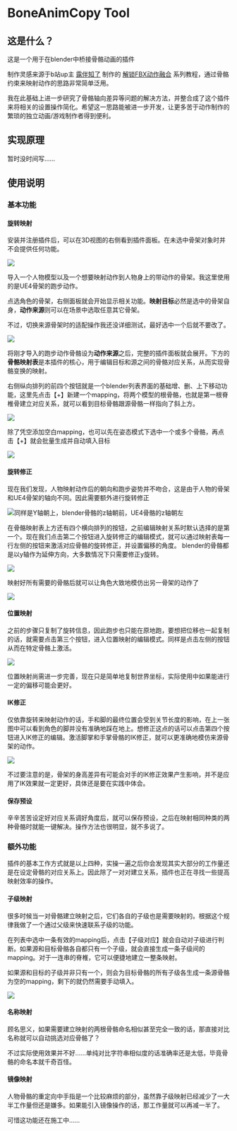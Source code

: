 # BoneAnimCopy Tool
## 这是什么？
这是一个用于在blender中桥接骨骼动画的插件

制作灵感来源于b站up主 
[露伴知了](https://space.bilibili.com/260963472) 
制作的
[解锁FBX动作融合](https://www.bilibili.com/video/BV1GE411i7j3
) 
系列教程，通过骨骼约束来映射动作的思路非常简单泛用。

我在此基础上进一步研究了骨骼轴向差异等问题的解决方法，并整合成了这个插件来将相关的设置操作简化。希望这一思路能被进一步开发，让更多苦于动作制作的繁琐的独立动画/游戏制作者得到便利。

## 实现原理
暂时没时间写……

## 使用说明
### 基本功能
#### 旋转映射
安装并注册插件后，可以在3D视图的右侧看到插件面板。在未选中骨架对象时并不会提供任何功能。

![](README.assets/QQ截图20201020010025.png)

导入一个人物模型以及一个想要映射动作到人物身上的带动作的骨架。我这里使用的是UE4骨架的跑步动作。

点选角色的骨架，右侧面板就会开始显示相关功能。**映射目标**必然是选中的骨架自身，**动作来源**则可以在场景中选取任意其它骨架。

不过，切换来源骨架时的适配操作我还没详细测试，最好选中一个后就不要改了。

![](README.assets/QQ截图20201020013251.png)

将刚才导入的跑步动作骨骼设为**动作来源**之后，完整的插件面板就会展开。下方的**骨骼映射表**是本插件的核心，用于编辑目标和源之间的骨骼对应关系，从而实现骨骼变换的映射。

右侧纵向排列的前四个按钮就是一个blender列表界面的基础增、删、上下移动功能，这里先点击【+】新建一个mapping，将两个模型的根骨骼，也就是第一根脊椎骨建立对应关系，就可以看到目标骨骼跟源骨骼一样指向了斜上方。

![](README.assets/BAC_README_01.gif)

除了凭空添加空白mapping，也可以先在姿态模式下选中一个或多个骨骼，再点击【+】就会批量生成并自动填入目标

![](README.assets/BAC_README_02.gif)

#### 旋转修正
现在我们发现，人物映射动作后的朝向和跑步姿势并不吻合，这是由于人物的骨架和UE4骨架的轴向不同。因此需要额外进行旋转修正

![](README.assets/QQ截图20201020111402.png "同样是Y轴朝上，blender骨骼的z轴朝前，UE4骨骼的z轴朝左")

在骨骼映射表上方还有四个横向排列的按钮，之前编辑映射关系时默认选择的是第一个。现在我们点击第二个按钮进入旋转修正的编辑模式，就可以通过映射表每一行左侧的按钮来激活对应骨骼的旋转修正，并设置偏移的角度。
blender的骨骼都是以y轴作为延伸方向，大多数情况下只需要修正y旋转。

![](README.assets/BAC_README_03.gif)

映射好所有需要的骨骼后就可以让角色大致地模仿出另一骨架的动作了

![](README.assets/BAC_README_05.gif)

#### 位置映射
之前的步骤只复制了旋转信息，因此跑步也只能在原地跑，要想把位移也一起复制的话，就需要点击第三个按钮，进入位置映射的编辑模式。同样是点击左侧的按钮从而在特定骨骼上激活。

![](README.assets/BAC_README_06.gif)

位置映射尚需进一步完善，现在只是简单地复制世界坐标，实际使用中如果能进行一定的偏移可能会更好。

#### IK修正
仅依靠旋转来映射动作的话，手和脚的最终位置会受到关节长度的影响，在上一张图中可以看到角色的脚并没有准确地踩在地上。想修正这点的话可以点击第四个按钮进入IK修正的编辑。激活脚掌和手掌骨骼的IK修正，就可以更准确地模仿来源骨架的动作。

![](README.assets/BAC_README_07.gif)

不过要注意的是，骨架的身高差异有可能会对手的IK修正效果产生影响，并不是应用了IK效果就一定更好，具体还是要在实践中体会。

#### 保存预设
辛辛苦苦设定好对应关系调好角度后，就可以保存预设，之后在映射相同种类的两种骨骼时就能一键解决。操作方法也很明显，就不多说了。

### 额外功能
插件的基本工作方式就是以上四种，实操一遍之后你会发现其实大部分的工作量还是在设定骨骼的对应关系上。因此除了一对对建立关系，插件也正在寻找一些提高映射效率的操作。

#### 子级映射
很多时候当一对骨骼建立映射之后，它们各自的子级也是需要映射的。根据这个规律我做了一个通过父级来快速联系子级的功能。

在列表中选中一条有效的mapping后，点击【子级对应】就会自动对子级进行判断。如果源和目标骨骼各自都只有一个子级，就会直接生成一条子级间的mapping。对于一连串的脊椎，它可以便捷地建立一整条映射。

如果源和目标的子级并非只有一个，则会为目标骨骼的所有子级各生成一条源骨骼为空的mapping，剩下的就仍然需要手动填入。

![](README.assets/BAC_README_04.gif)

#### 名称映射
顾名思义，如果需要建立映射的两根骨骼命名相似甚至完全一致的话，那直接对比名称就可以自动挑选对应骨骼了？

不过实际使用效果并不好……单纯对比字符串相似度的话准确率还是太低，毕竟骨骼的命名本就千奇百怪。

#### 镜像映射
人物骨骼的重定向中手指是一个比较麻烦的部分，虽然靠子级映射已经减少了一大半工作量但还是嫌多。如果能引入镜像操作的话，那工作量就可以再减一半了。

可惜这功能还在施工中……